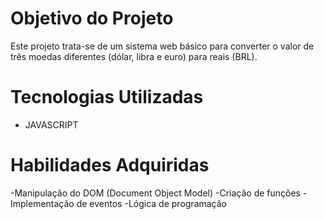 # Objetivo do Projeto
Este projeto trata-se de um sistema web básico para converter o valor de três moedas diferentes (dólar, libra e euro) para reais (BRL).

# Tecnologias Utilizadas
- JAVASCRIPT

# Habilidades Adquiridas
-Manipulação do DOM (Document Object Model)
-Criação de funções
-Implementação de eventos
-Lógica de programação
